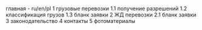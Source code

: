 
главная - ru/en/pl
    1 грузовые перевозки
        1.1 получение разрешений
        1.2 классификация грузов
        1.3 бланк заявки
    2 ЖД перевозки
        2.1 бланк заявки
    3 законодательство
    4 контакты
    5 фотоматериалы